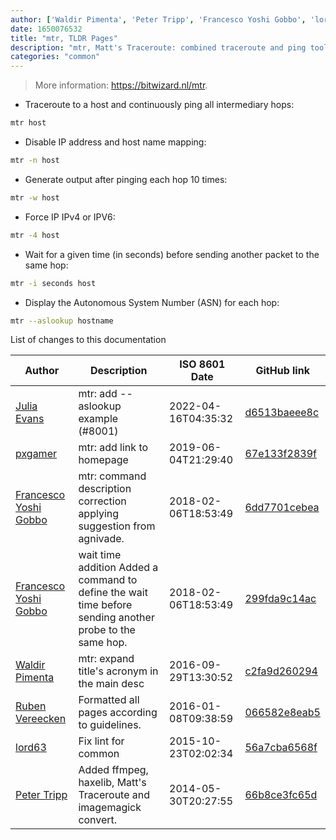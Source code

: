 ```yaml
---
author: ['Waldir Pimenta', 'Peter Tripp', 'Francesco Yoshi Gobbo', 'lord63', 'Ruben Vereecken', 'pxgamer', 'Julia Evans']
date: 1650076532
title: "mtr, TLDR Pages"
description: "mtr, Matt's Traceroute: combined traceroute and ping tool."
categories: "common"
---
```

> More information: <https://bitwizard.nl/mtr>.

- Traceroute to a host and continuously ping all intermediary hops:

```bash
mtr host
```

- Disable IP address and host name mapping:

```bash
mtr -n host
```

- Generate output after pinging each hop 10 times:

```bash
mtr -w host
```

- Force IP IPv4 or IPV6:

```bash
mtr -4 host
```

- Wait for a given time (in seconds) before sending another packet to the same hop:

```bash
mtr -i seconds host
```

- Display the Autonomous System Number (ASN) for each hop:

```bash
mtr --aslookup hostname
```
List of changes to this documentation


Author | Description | ISO 8601 Date | GitHub link
------|-----|-----|-----
[Julia Evans](mailto:julia@jvns.ca) | mtr: add --aslookup example (#8001) | 2022-04-16T04:35:32 | [d6513baeee8c](https://github.com/tldr-pages/tldr/commit/d6513baeee8ca8b7e27be24e9ae6a87db660ffb6)
[pxgamer](mailto:owzie123@gmail.com) | mtr: add link to homepage | 2019-06-04T21:29:40 | [67e133f2839f](https://github.com/tldr-pages/tldr/commit/67e133f2839fabd330498e25f72e285f790e8606)
[Francesco Yoshi Gobbo](mailto:yoshi@fgobbo.com) | mtr: command description correction applying suggestion from agnivade. | 2018-02-06T18:53:49 | [6dd7701cebea](https://github.com/tldr-pages/tldr/commit/6dd7701cebeac4a1e21f383722eb3af44a74befd)
[Francesco Yoshi Gobbo](mailto:yoshi@fgobbo.com) | wait time addition Added a command to define the wait time before sending another probe to the same hop. | 2018-02-06T18:53:49 | [299fda9c14ac](https://github.com/tldr-pages/tldr/commit/299fda9c14ac9350decef6a9d7ca84af5dcc695b)
[Waldir Pimenta](mailto:waldyrious@gmail.com) | mtr: expand title's acronym in the main desc | 2016-09-29T13:30:52 | [c2fa9d260294](https://github.com/tldr-pages/tldr/commit/c2fa9d260294fa3a57f8bfd032c2d0ab0525bdea)
[Ruben Vereecken](mailto:rubenvereecken@gmail.com) | Formatted all pages according to guidelines. | 2016-01-08T09:38:59 | [066582e8eab5](https://github.com/tldr-pages/tldr/commit/066582e8eab57bce9861cc8d379e158d61f1cc95)
[lord63](mailto:lord63.j@gmail.com) | Fix lint for common | 2015-10-23T02:02:34 | [56a7cba6568f](https://github.com/tldr-pages/tldr/commit/56a7cba6568fcdaaeca2ddf0b80341cfc7de6285)
[Peter Tripp](mailto:petertripp@gmail.com) | Added ffmpeg, haxelib, Matt's Traceroute and imagemagick convert. | 2014-05-30T20:27:55 | [66b8ce3fc65d](https://github.com/tldr-pages/tldr/commit/66b8ce3fc65d526613a4886e49c607201d92512f)

